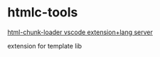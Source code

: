 # htmlc-tools

[html-chunk-loader vscode extension+lang server](https://marketplace.visualstudio.com/items?itemName=abschill.htmlc-tools)

extension for template lib
